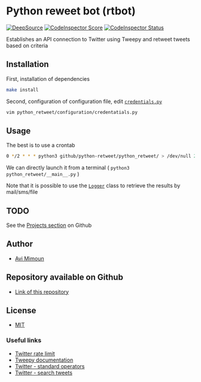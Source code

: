 # Python reweet bot (rtbot)

[![DeepSource](https://static.deepsource.io/deepsource-badge-light-mini.svg)](https://deepsource.io/gh/av1m/python-retweet/?ref=repository-badge)
[![CodeInspector Score](https://www.code-inspector.com/project/5622/score/svg)](https://frontend.code-inspector.com/public/project/5622/python-retweet/dashboard)
[![CodeInspector Status](https://www.code-inspector.com/project/5622/status/svg)](https://frontend.code-inspector.com/public/project/5622/python-retweet/dashboard)

Establishes an API connection to Twitter using Tweepy and retweet tweets based on criteria

## Installation

First, installation of dependencies

``` bash
make install
```

Second, configuration of configuration file, edit [`credentials.py`](./python_retweet/configuration/credentials.py)

``` bash
vim python_retweet/configuration/credentatials.py
```

## Usage

The best is to use a crontab

``` bash
0 */2 * * * python3 github/python-retweet/python_retweet/ > /dev/null 2>&1
```

We can directly launch it from a terminal ( `python3 python_retweet/__main__.py` )

Note that it is possible to use the [`Logger`](./python_retweet/configuration/logger.py) class to retrieve the results by mail/sms/file  

## TODO

See the [Projects section](https://github.com/av1m/python-retweet/projects) on Github

## Author

* [Avi Mimoun](https://www.github.com/av1m)

## Repository available on Github

* [Link of this repository](https://github.com/av1m/rtbot)

## License

* [MIT](https://github.com/av1m/python-retweet/blob/master/LICENSE)

### Useful links

* [Twitter rate limit](https://developer.twitter.com/en/docs/basics/rate-limiting)
* [Tweepy documentation](http://docs.tweepy.org/en/v3.5.0/api.html)
* [Twitter - standard operators](https://developer.twitter.com/en/docs/tweets/search/guides/standard-operators)
* [Twitter - search tweets](https://developer.twitter.com/en/docs/tweets/search/api-reference/get-search-tweets)
